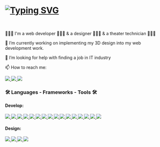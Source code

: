 <h1> 
<a href="https://git.io/typing-svg"><img src="https://readme-typing-svg.demolab.com?font=Roboto+Mono&weight=700&size=18&pause=1000&color=000000&center=true&vCenter=true&width=435&lines=Welcome+to+my+Github.+I'm+Yifan+Wang!" alt="Typing SVG" /></a>
</h1>

<br/>

🤹🏻‍♀️ I'm a web developer 👩🏻‍💻 & a designer 👩🏻‍🎨 & a theater technician 👩🏻‍🔧

🌱 I’m currently working on implementing my 3D design into my web development work.

🤔 I’m looking for help with finding a job in IT industry

📫 How to reach me: 

<a href="https://yifan-wang.dev/" target="_blank">
<img src="https://img.shields.io/badge/Portfolio-255E63?style=for-the-badge&logo=About.me&logoColor=white" target="_blank" />
</a>
<a href="www.linkedin.com/in/yifan-wang-dev" target="_blank">
<img src="https://img.shields.io/badge/LinkedIn-0077B5?style=for-the-badge&logo=linkedin&logoColor=white" target="_blank" />
</a>
<a href="mailto:dittoya@outlook.com" target="_blank">
<img src="https://img.shields.io/badge/Microsoft_Outlook-0078D4?style=for-the-badge&logo=microsoft-outlook&logoColor=white" target="_blank" />
</a>

<br/>
<h3>🛠 Languages - Frameworks - Tools 🛠</h3>
<h4>Develop:</h4>
<a href="https://react.dev/" target="_blank">
<img src="https://img.shields.io/badge/React-20232A?style=for-the-badge&logo=react&logoColor=61DAFB" target="_blank" />
</a>
<a href="https://developer.mozilla.org/en-US/docs/Web/JavaScript" target="_blank">
<img src="https://img.shields.io/badge/JavaScript-323330?style=for-the-badge&logo=javascript&logoColor=F7DF1E" target="_blank" />
</a>
<a href="https://www.typescriptlang.org/" target="_blank">
<img src="https://img.shields.io/badge/TypeScript-007ACC?style=for-the-badge&logo=typescript&logoColor=white" target="_blank" />
</a>
<a href="https://developer.mozilla.org/en-US/docs/Web/HTML" target="_blank">
<img src="https://img.shields.io/badge/HTML5-E34F26?style=for-the-badge&logo=html5&logoColor=white" target="_blank" />
</a>
<a href="https://developer.mozilla.org/en-US/docs/Web/CSS" target="_blank">
<img src="https://img.shields.io/badge/CSS3-1572B6?style=for-the-badge&logo=css3&logoColor=white" target="_blank" />
</a>
<a href="https://sass-lang.com/" target="_blank">
<img src="https://img.shields.io/badge/Sass-CC6699?style=for-the-badge&logo=sass&logoColor=white" target="_blank" />
</a>
<a href="https://styled-components.com/" target="_blank">
<img src="https://img.shields.io/badge/styled--components-DB7093?style=for-the-badge&logo=styled-components&logoColor=white" target="_blank" />
</a>
<a href="https://threejs.org/" target="_blank">
<img src="https://img.shields.io/badge/ThreeJs-black?style=for-the-badge&logo=three.js&logoColor=white" target="_blank" />
</a>
<a href="https://www.chartjs.org/" target="_blank">
<img src="https://img.shields.io/badge/Chart%20js-FF6384?style=for-the-badge&logo=chartdotjs&logoColor=white" target="_blank" />
</a>
<a href="https://mui.com/" target="_blank">
<img src="https://img.shields.io/badge/Material%20UI-007FFF?style=for-the-badge&logo=mui&logoColor=white" target="_blank" />
</a>
<a href="https://nodejs.org/en" target="_blank">
<img src="https://img.shields.io/badge/Node%20js-339933?style=for-the-badge&logo=nodedotjs&logoColor=white" target="_blank" />
</a>
<a href="https://expressjs.com/" target="_blank">
<img src="https://img.shields.io/badge/Express%20js-000000?style=for-the-badge&logo=express&logoColor=white" target="_blank" />
</a>
<a href="https://www.mongodb.com/" target="_blank">
<img src="https://img.shields.io/badge/MongoDB-4EA94B?style=for-the-badge&logo=mongodb&logoColor=white" target="_blank" />
</a>
<a href="https://www.postman.com/" target="_blank">
<img src="https://img.shields.io/badge/Postman-FF6C37?style=for-the-badge&logo=Postman&logoColor=white" target="_blank" />
</a>
<a href="https://vitejs.dev/" target="_blank">
<img src="https://img.shields.io/badge/Vite-B73BFE?style=for-the-badge&logo=vite&logoColor=FFD62E" target="_blank" />
</a>
<a href="https://cloudinary.com/" target="_blank">
<img src="https://img.shields.io/badge/Cloudinary-3448C5?style=for-the-badge&logo=Cloudinary&logoColor=white" target="_blank" />
</a>
<h4>Design:</h4>
<a href="" target="_blank">
<img src="https://img.shields.io/badge/Figma-F24E1E?style=for-the-badge&logo=figma&logoColor=white" target="_blank" />
</a>
<a href="" target="_blank">
<img src="https://img.shields.io/badge/Adobe%20Photoshop-31A8FF?style=for-the-badge&logo=Adobe%20Photoshop&logoColor=black" target="_blank" />
</a>
<a href="" target="_blank">
<img src="https://img.shields.io/badge/Adobe%20Illustrator-FF9A00?style=for-the-badge&logo=adobe%20illustrator&logoColor=white" target="_blank" />
</a>
<a href="" target="_blank">
<img src="https://img.shields.io/badge/blender-%23F5792A.svg?style=for-the-badge&logo=blender&logoColor=white" target="_blank" />
</a>


<!--
**Yifan-858/Yifan-858** is a ✨ _special_ ✨ repository because its `README.md` (this file) appears on your GitHub profile.

Here are some ideas to get you started:

- 🔭 I’m currently working on ...
- 🌱 I’m currently learning ...
- 👯 I’m looking to collaborate on ...
- 🤔 I’m looking for help with ...
- 💬 Ask me about ...
- 📫 How to reach me: ...
- 😄 Pronouns: ...
- ⚡ Fun fact: ...
-->
